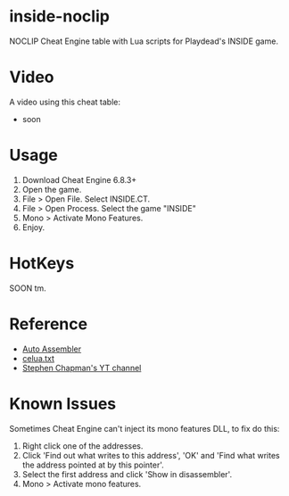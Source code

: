 # inside-noclip
NOCLIP Cheat Engine table with Lua scripts for Playdead's INSIDE game.

# Video
A video using this cheat table:
- soon

# Usage
1. Download Cheat Engine 6.8.3+
2. Open the game.
3. File > Open File. Select INSIDE.CT.
4. File > Open Process. Select the game "INSIDE"
5. Mono > Activate Mono Features.
6. Enjoy.

# HotKeys
SOON tm.

# Reference
- [Auto Assembler](https://wiki.cheatengine.org/index.php?title=Cheat_Engine:Auto_Assembler)
- [celua.txt](https://github.com/cheat-engine/cheat-engine/blob/master/Cheat%20Engine/bin/celua.txt)
- [Stephen Chapman's YT channel](https://www.youtube.com/watch?v=eEg3q2qocwQ)

# Known Issues
Sometimes Cheat Engine can't inject its mono features DLL, to fix do this:
1. Right click one of the addresses.
2. Click 'Find out what writes to this address', 'OK' and 'Find what writes the address pointed at by this pointer'.
3. Select the first address and click 'Show in disassembler'.
4. Mono > Activate mono features.
